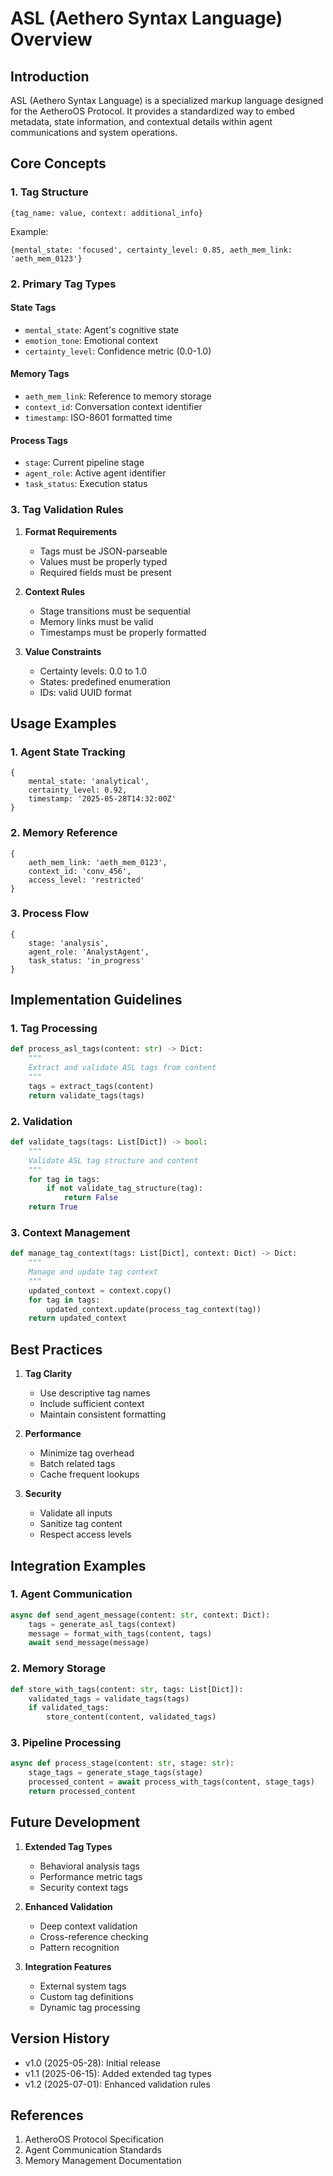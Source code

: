 # ASL (Aethero Syntax Language) Overview

## Introduction

ASL (Aethero Syntax Language) is a specialized markup language designed for the AetheroOS Protocol. It provides a standardized way to embed metadata, state information, and contextual details within agent communications and system operations.

## Core Concepts

### 1. Tag Structure
```
{tag_name: value, context: additional_info}
```

Example:
```
{mental_state: 'focused', certainty_level: 0.85, aeth_mem_link: 'aeth_mem_0123'}
```

### 2. Primary Tag Types

#### State Tags
- `mental_state`: Agent's cognitive state
- `emotion_tone`: Emotional context
- `certainty_level`: Confidence metric (0.0-1.0)

#### Memory Tags
- `aeth_mem_link`: Reference to memory storage
- `context_id`: Conversation context identifier
- `timestamp`: ISO-8601 formatted time

#### Process Tags
- `stage`: Current pipeline stage
- `agent_role`: Active agent identifier
- `task_status`: Execution status

### 3. Tag Validation Rules

1. **Format Requirements**
   - Tags must be JSON-parseable
   - Values must be properly typed
   - Required fields must be present

2. **Context Rules**
   - Stage transitions must be sequential
   - Memory links must be valid
   - Timestamps must be properly formatted

3. **Value Constraints**
   - Certainty levels: 0.0 to 1.0
   - States: predefined enumeration
   - IDs: valid UUID format

## Usage Examples

### 1. Agent State Tracking
```
{
    mental_state: 'analytical',
    certainty_level: 0.92,
    timestamp: '2025-05-28T14:32:00Z'
}
```

### 2. Memory Reference
```
{
    aeth_mem_link: 'aeth_mem_0123',
    context_id: 'conv_456',
    access_level: 'restricted'
}
```

### 3. Process Flow
```
{
    stage: 'analysis',
    agent_role: 'AnalystAgent',
    task_status: 'in_progress'
}
```

## Implementation Guidelines

### 1. Tag Processing
```python
def process_asl_tags(content: str) -> Dict:
    """
    Extract and validate ASL tags from content
    """
    tags = extract_tags(content)
    return validate_tags(tags)
```

### 2. Validation
```python
def validate_tags(tags: List[Dict]) -> bool:
    """
    Validate ASL tag structure and content
    """
    for tag in tags:
        if not validate_tag_structure(tag):
            return False
    return True
```

### 3. Context Management
```python
def manage_tag_context(tags: List[Dict], context: Dict) -> Dict:
    """
    Manage and update tag context
    """
    updated_context = context.copy()
    for tag in tags:
        updated_context.update(process_tag_context(tag))
    return updated_context
```

## Best Practices

1. **Tag Clarity**
   - Use descriptive tag names
   - Include sufficient context
   - Maintain consistent formatting

2. **Performance**
   - Minimize tag overhead
   - Batch related tags
   - Cache frequent lookups

3. **Security**
   - Validate all inputs
   - Sanitize tag content
   - Respect access levels

## Integration Examples

### 1. Agent Communication
```python
async def send_agent_message(content: str, context: Dict):
    tags = generate_asl_tags(context)
    message = format_with_tags(content, tags)
    await send_message(message)
```

### 2. Memory Storage
```python
def store_with_tags(content: str, tags: List[Dict]):
    validated_tags = validate_tags(tags)
    if validated_tags:
        store_content(content, validated_tags)
```

### 3. Pipeline Processing
```python
async def process_stage(content: str, stage: str):
    stage_tags = generate_stage_tags(stage)
    processed_content = await process_with_tags(content, stage_tags)
    return processed_content
```

## Future Development

1. **Extended Tag Types**
   - Behavioral analysis tags
   - Performance metric tags
   - Security context tags

2. **Enhanced Validation**
   - Deep context validation
   - Cross-reference checking
   - Pattern recognition

3. **Integration Features**
   - External system tags
   - Custom tag definitions
   - Dynamic tag processing

## Version History

- v1.0 (2025-05-28): Initial release
- v1.1 (2025-06-15): Added extended tag types
- v1.2 (2025-07-01): Enhanced validation rules

## References

1. AetheroOS Protocol Specification
2. Agent Communication Standards
3. Memory Management Documentation
